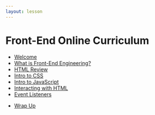 ```yaml
---
layout: lesson
---
```


<!-- # Front-End Online Curriculum

- [Welcome](./welcome-fee-single)
- [What is Front-End Engineering?](./what-is-fee)
- [HTML Review](./html-review)
- [Intro to JavaScript](./intro-to-js)
- [Interacting with HTML](./interacting-with-html)
- [Event Listeners](./event-listeners)
- [Extensions](./extensions)
- [Wrap Up](./wrap-up-single) -->


# Front-End Online Curriculum

- [Welcome](./welcome-fee-weekend)
- [What is Front-End Engineering?](./what-is-fee)
- [HTML Review](./html-review)
- [Intro to CSS](../a11y-single/css)
- [Intro to JavaScript](./intro-to-js)
- [Interacting with HTML](./interacting-with-html)
- [Event Listeners](./event-listeners)
<!-- - [Extensions](./extensions) -->
- [Wrap Up](./wrap-up-weekend)
